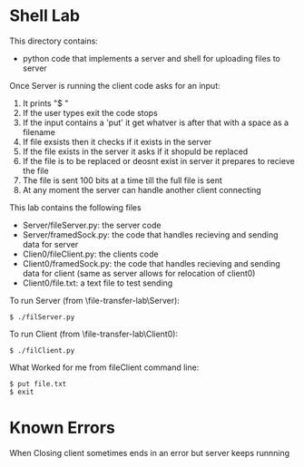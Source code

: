# Shell Lab

This directory contains:
* python code that implements a server and shell for uploading files to server

Once Server is running the client code asks for an input:
1. It prints "$ "
2. If the user types exit the code stops
3. If the input contains a 'put' it get whatver is after that with a space as a filename
4. If file exsists then it checks if it exists in the server
5. If the file exists in the server it asks if it shopuld be replaced
6. If the file is to be replaced or deosnt exist in server it prepares to recieve the file
7. The file is sent 100 bits at a time till the full file is sent
8. At any moment the server can handle another client connecting

This lab contains the following files
 * Server/fileServer.py: the server code
 * Server/framedSock.py: the code that handles recieving and sending data for server
 * Clien0/fileClient.py: the clients code
 * Client0/framedSock.py: the code that handles recieving and sending data for client (same as server allows for relocation of client0)
 * Client0/file.txt: a text file to test sending
 

To run Server (from \file-transfer-lab\Server\):
~~~
$ ./filServer.py
~~~

To run Client (from \file-transfer-lab\Client0):
~~~
$ ./filClient.py
~~~

What Worked for me from fileClient command line:
~~~
$ put file.txt
$ exit
~~~

# Known Errors #
When Closing client sometimes ends in an error but server keeps runnning
